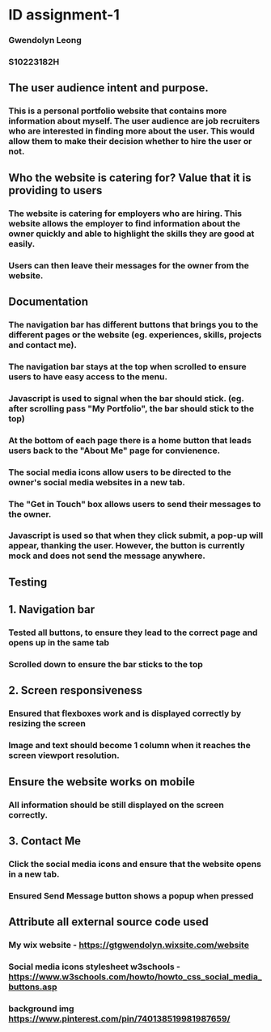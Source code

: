 #  ID assignment-1
### Gwendolyn Leong
### S10223182H

## The user audience intent and purpose. 
### This is a personal portfolio website that contains more information about myself. The user audience are job recruiters who are interested in finding more about the user. This would allow them to make their decision whether to hire the user or not.

## Who the website is catering for? Value that it is providing to users
### The website is catering for employers who are hiring. This website allows the employer to find information about the owner quickly and able to highlight the skills they are good at easily.
### Users can then leave their messages for the owner from the website.
## Documentation
### The navigation bar has different buttons that brings you to the different pages or the website (eg. experiences, skills, projects and contact me). 
### The navigation bar stays at the top when scrolled to ensure users to have easy access to the menu.
### Javascript is used to signal when the bar should stick. (eg. after scrolling pass "My Portfolio", the bar should stick to the top)
### At the bottom of each page there is a home button that leads users back to the "About Me" page for convienence.
### The social media icons allow users to be directed to the owner's social media websites in a new tab.
### The "Get in Touch" box allows users to send their messages to the owner. 
### Javascript is used so that when they click submit, a pop-up will appear, thanking the user. However, the button is currently mock and does not send the message anywhere.

## Testing
## 1. Navigation bar
### Tested all buttons, to ensure they lead to the correct page and opens up in the same tab
### Scrolled down to ensure the bar sticks to the top
## 2. Screen responsiveness
### Ensured that flexboxes work and is displayed correctly by resizing the screen
### Image and text should become 1 column when it reaches the screen viewport resolution.
## Ensure the website works on mobile
### All information should be still displayed on the screen correctly.
## 3. Contact Me
### Click the social media icons and ensure that the website opens in a new tab.
### Ensured Send Message button shows a popup when pressed

## Attribute all external source code used 
### My wix website - https://gtgwendolyn.wixsite.com/website
### Social media icons stylesheet w3schools - https://www.w3schools.com/howto/howto_css_social_media_buttons.asp
### background img https://www.pinterest.com/pin/740138519981987659/
